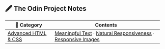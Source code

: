 ## 🖋️ The Odin Project Notes

| 📁 Category                                 | Contents                                                                                                                                                                                            |
| ------------------------------------------- | --------------------------------------------------------------------------------------------------------------------------------------------------------------------------------------------------- |
| [Advanced HTML & CSS](./advanced_html_css/) | [Meaningful Text](./advanced_html_css/meaningful-text.md) · [Natural Responsiveness](./advanced_html_css/natural-responsiveness.md) · [Responsive Images](./advanced_html_css/responsive-images.md) |
